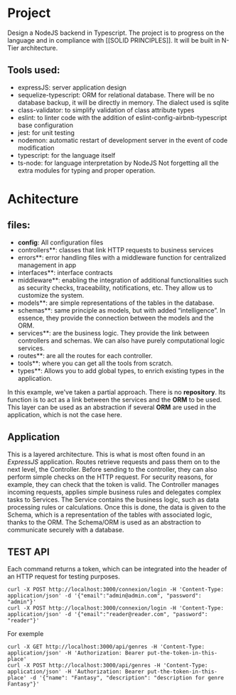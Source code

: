 # Project
Design a NodeJS backend in Typescript. The project is to progress on the language and in compliance with [[SOLID PRINCIPLES]].
It will be built in N-Tier architecture.

## Tools used:
- expressJS: server application design
- sequelize-typescript: ORM for relational database. There will be no database backup, it will be directly in memory. The dialect used is sqlite
- class-validator: to simplify validation of class attribute types
- eslint: to linter code with the addition of eslint-config-airbnb-typescript base configuration
- jest: for unit testing
- nodemon: automatic restart of development server in the event of code modification
- typescript: for the language itself
- ts-node: for language interpretation by NodeJS
Not forgetting all the extra modules for typing and proper operation.

# Achitecture
## files:

- **config**: All configuration files
- controllers**: classes that link HTTP requests to business services
- errors**: error handling files with a middleware function for centralized management in app
- interfaces**: interface contracts
- middleware**: enabling the integration of additional functionalities such as security checks, traceability, notifications, etc. They allow us to customize the system.
- models**: are simple representations of the tables in the database.
- schemas**: same principle as models, but with added “intelligence”. In essence, they provide the connection between the models and the ORM.
- services**: are the business logic. They provide the link between controllers and schemas. We can also have purely computational logic services.
- routes**: are all the routes for each controller.
- tools**: where you can get all the tools from scratch.
- types**: Allows you to add global types, to enrich existing types in the application.

In this example, we've taken a partial approach. There is no **repository**. Its function is to act as a link between the services and the **ORM** to be used. This layer can be used as an abstraction if several **ORM** are used in the application, which is not the case here.

## Application

This is a layered architecture. This is what is most often found in an *ExpressJS* application.
Routes retrieve requests and pass them on to the next level, the Controller. Before sending to the controller, they can also perform simple checks on the HTTP request. For security reasons, for example, they can check that the token is valid.
The Controller manages incoming requests, applies simple business rules and delegates complex tasks to Services.
The Service contains the business logic, such as data processing rules or calculations. Once this is done, the data is given to the Schema, which is a representation of the tables with associated logic, thanks to the ORM.
The Schema/ORM is used as an abstraction to communicate securely with a database.

## TEST API

Each command returns a token, which can be integrated into the header of an HTTP request for testing purposes.
```
curl -X POST http://localhost:3000/connexion/login -H 'Content-Type: application/json' -d '{"email":"admin@admin.com", "password": "admin"}'
curl -X POST http://localhost:3000/connexion/login -H 'Content-Type: application/json' -d '{"email":"reader@reader.com", "password": "reader"}'
```

For exemple
```
curl -X GET http://localhost:3000/api/genres -H 'Content-Type: application/json' -H 'Authorization: Bearer put-the-token-in-this-place'
curl -X POST http://localhost:3000/api/genres -H 'Content-Type: application/json' -H 'Authorization: Bearer put-the-token-in-this-place' -d '{"name": "Fantasy", "description": "description for genre Fantasy"}'
```
